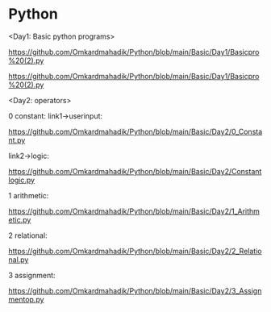 # Python

<Day1: Basic python programs>

https://github.com/Omkardmahadik/Python/blob/main/Basic/Day1/Basicpro%20(2).py

https://github.com/Omkardmahadik/Python/blob/main/Basic/Day1/Basicpro%20(2).py

<Day2: operators>

0 constant: 
link1->userinput:

 https://github.com/Omkardmahadik/Python/blob/main/Basic/Day2/0_Constant.py

link2->logic: 

https://github.com/Omkardmahadik/Python/blob/main/Basic/Day2/Constantlogic.py

1 arithmetic:

https://github.com/Omkardmahadik/Python/blob/main/Basic/Day2/1_Arithmetic.py

2 relational: 

https://github.com/Omkardmahadik/Python/blob/main/Basic/Day2/2_Relational.py

3 assignment:

https://github.com/Omkardmahadik/Python/blob/main/Basic/Day2/3_Assignmentop.py
